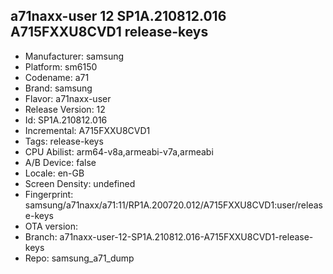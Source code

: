 ## a71naxx-user 12 SP1A.210812.016 A715FXXU8CVD1 release-keys
- Manufacturer: samsung
- Platform: sm6150
- Codename: a71
- Brand: samsung
- Flavor: a71naxx-user
- Release Version: 12
- Id: SP1A.210812.016
- Incremental: A715FXXU8CVD1
- Tags: release-keys
- CPU Abilist: arm64-v8a,armeabi-v7a,armeabi
- A/B Device: false
- Locale: en-GB
- Screen Density: undefined
- Fingerprint: samsung/a71naxx/a71:11/RP1A.200720.012/A715FXXU8CVD1:user/release-keys
- OTA version: 
- Branch: a71naxx-user-12-SP1A.210812.016-A715FXXU8CVD1-release-keys
- Repo: samsung_a71_dump
